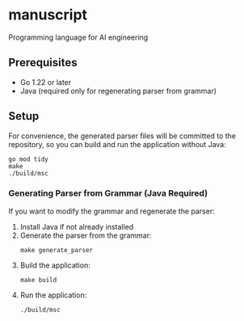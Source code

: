 # manuscript
Programming language for AI engineering

## Prerequisites

- Go 1.22 or later
- Java (required only for regenerating parser from grammar)

## Setup
For convenience, the generated parser files will be committed to the repository, so you can build and run the application without Java:

```
go mod tidy
make 
./build/msc
```

### Generating Parser from Grammar (Java Required)
If you want to modify the grammar and regenerate the parser:

1. Install Java if not already installed
2. Generate the parser from the grammar:
   ```
   make generate_parser
   ```
3. Build the application:
   ```
   make build
   ```
4. Run the application:
   ```
   ./build/msc
   ```
